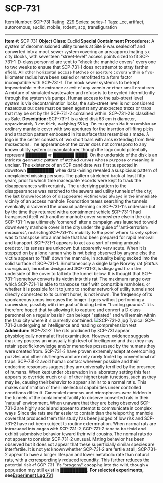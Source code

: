 # SCP-731
Item Number: SCP-731
Rating: 229
Series: series-1
Tags: _cc, artifact, autonomous, euclid, mobile, rodent, scp, transfiguration

---

**Item #:** SCP-731
**Object Class:** Euclid
**Special Containment Procedures:** A system of decommissioned utility tunnels at Site 9 was sealed off and converted into a mock sewer system covering an area approximating six city blocks, with seventeen "street-level" access points sized to fit SCP-731-1. D-class personnel are sent to "check the manhole covers" every one to two weeks to ensure that SCP-731-1 does not attempt to stray farther afield. All other horizontal access hatches or aperture covers within a five-kilometer radius have been sealed or retrofitted to a form factor incompatible with SCP-731-1.
The mock sewer system is to be kept impenetrable to the entrance or exit of any vermin or other small creatures. A mixture of simulated wastewater and refuse is to be cycled intermittently through the system via pumps. Human access to the sub-street level system is via decontamination locks; the sub-street level is not considered hazardous but care must be taken against any unexpected tricks or traps that may be set by the SCP-731-2 contained within. SCP-731-2 is classified as Safe.
**Description:** SCP-731-1 is a steel disk 63 cm in diameter, approximately 3 cm thick, weighing 55 kg. On its upper side it resembles an ordinary manhole cover with two apertures for the insertion of lifting picks and a traction pattern embossed in its surface that resembles a maze. A logo in the center consists of two short bars with arcs extending from their midsections. The appearance of the cover does not correspond to any known utility system or manufacturer, though the logo could potentially represent ███████ or ███████ ████. On the underside of the disk is an intricate geometric pattern of etched curves whose purpose or meaning is unclear.
The existence of an SCP candidate was first suspected in downtown █████████ when data-mining revealed a suspicious pattern of unexplained missing persons. The pattern stretched back at least fifty years, prior to which time inadequate records were kept to track the disappearances with certainty. The underlying pattern to the disappearances was matched to the sewers and utility tunnels of the city; the last known location of disappeared victims was always in the immediate vicinity of an access manhole. Foundation teams searching the tunnels eventually discovered the unusual patterning on SCP-731-1's underside but by the time they returned with a containment vehicle SCP-731-1 had transposed itself with another manhole cover somewhere else in the city. SCP-731-1 was ultimately 'cornered' after a campaign was launched to weld down every manhole cover in the city under the guise of 'anti-terrorism measures', restricting SCP-731-1's mobility to the point where its only option was to transpose into a manhole that had been prepared for rapid removal and transport.
SCP-731-1 appears to act as a sort of roving ambush predator. Its senses are unknown but apparently very acute. When it is stepped on by a lone human who is not being observed by anyone else the victim appears to "fall" down the manhole, in actuality being sucked into the solid surface of SCP-731-1. Simultaneously a single large Norway rat (_Rattus norvegicus_), hereafter designated SCP-731-2, is disgorged from the underside of the cover to fall into the tunnel below. It is thought that SCP-731-1 somehow converts its victim into this rat.
The maximum range over which SCP-731-1 is able to transpose itself with compatible manholes, or whether it is possible for it to jump to another network of utility tunnels not directly connected to its current home, is not known. The frequency of its spontaneous jumps increases the longer it goes without performing a conversion, possibly with the goal of finding better "hunting grounds". It is therefore hoped that by allowing it to capture and convert a D-class personnel on a regular basis it can be kept "satiated" and will remain within the faux city where it is currently contained.
![SCP-731-2.jpg](https://scp-wiki.wdfiles.com/local--files/scp-731/SCP-731-2.jpg)
Typical SCP-731-2 undergoing an intelligence and reading comprehension test
**Addendum:** SCP-731-2
The rats produced by SCP-731 appear physiologically normal at first examination. However, evidence suggests that they possess an unusually high level of intelligence and that they may retain specific knowledge and/or memories possessed by the humans they were created from. SCP-731-2 have proven extremely adept at overcoming puzzles and other challenges and are only rarely fooled by conventional rat traps.
SCP-731-2 avoid human contact wherever possible and their endocrine responses suggest they are universally terrified by the presence of humans. When kept under observation in a laboratory setting this fear appears to override much or all of their higher brain functions, such as they may be, causing their behavior to appear similar to a normal rat's. This makes confirmation of their intellectual capabilities under controlled conditions difficult. Concealed cameras and microphones were hidden in the tunnels of the containment facility to observe converted rats in their 'natural' environment. When unaware that they are being observed SCP-731-2 are highly social and appear to attempt to communicate in complex ways. Since the rats are far easier to contain than the teleporting manhole cover that produced them this study has been judged of low risk and SCP-731-2 have not been subject to routine extermination.
When normal rats are introduced into cages with SCP-731-2, SCP-731-2 tend to be timid and exhibit submissive behavior toward their wild cousins. The normal rats do not appear to consider SCP-731-2 unusual. Mating behavior has been observed but it does not appear that these superficially similar species are interfertile. It is not yet known whether SCP-731-2 are fertile at all; SCP-731-2 appear to have a longer lifespan and lower metabolic rate than natural rats, with a correspondingly reduced fecundity. This further reduces the potential risk of SCP-731-1's "progeny" escaping into the wild, though a population may still exist in █████████.
**For selected experiments, see[Experiment Log 731](/experiment-log-731)**